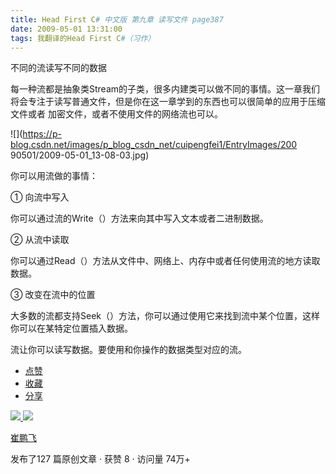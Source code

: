 ```yaml
---
title: Head First C# 中文版 第九章 读写文件 page387
date: 2009-05-01 13:31:00
tags: 我翻译的Head First C#（习作）
---
```

不同的流读写不同的数据

  

每一种流都是抽象类Stream的子类，很多内建类可以做不同的事情。这一章我们将会专注于读写普通文件，但是你在这一章学到的东西也可以很简单的应用于压缩文件或者
加密文件，或者不使用文件的网络流也可以。

  

![](https://p-blog.csdn.net/images/p_blog_csdn_net/cuipengfei1/EntryImages/200
90501/2009-05-01_13-08-03.jpg)

你可以用流做的事情：

  

①  向流中写入

你可以通过流的Write（）方法来向其中写入文本或者二进制数据。

  

②  从流中读取

你可以通过Read（）方法从文件中、网络上、内存中或者任何使用流的地方读取数据。

  

③  改变在流中的位置

大多数的流都支持Seek（）方法，你可以通过使用它来找到流中某个位置，这样你可以在某特定位置插入数据。

  

流让你可以读写数据。要使用和你操作的数据类型对应的流。

  * [ 点赞  ](javascript:;)
  * [ 收藏  ](javascript:;)
  * [ 分享 ](javascript:;)

[ ![](https://profile.csdnimg.cn/5/2/5/3_cuipengfei1)
![](https://g.csdnimg.cn/static/user-reg-year/1x/11.png)
](https://blog.csdn.net/cuipengfei1)

[ 崔鹏飞 ](https://blog.csdn.net/cuipengfei1)

发布了127 篇原创文章  ·  获赞 8  ·  访问量 74万+

